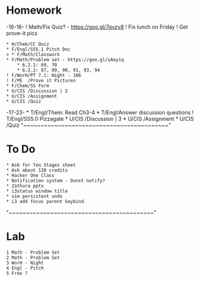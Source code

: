 # Homework
-16-16-
    ! Math/Fix Quiz? - https://goo.gl/7qvzy8
    ! Fix lunch on Friday
    ! Get prove-it pics

    * H/Chem/CC Quiz
    * F/Engl/SS5.1 Pitch Doc
    > * F/Math/Classwork
    * F/Math/Problem set - https://goo.gl/uAayiq
        * 6.2.1: 69, 70
        * 6.2.2: 87, 89, 90, 91, 93, 94
    ! F/WorH/PT 7.1: Night - 106
    ! F/PE  /Prove it Pictures
    * F/Chem/SS Form
    * U/CIS /Discussion | 2
    * U/CIS /Assignment
    * U/CIS /Quiz
-17-23-
    * T/Engl/Them: Read Ch3-4
    * T/Engl/Answer discussion questions
    ! T/Engl/SS5.0 Pizzagate
    * U/CIS /Discussion | 3
    * U/CIS /Assignment
    * U/CIS /Quiz
"~~~~~~~~~~~~~~~~~~~~~~~~~~~~~~~~~~~~~~~~~~"
# To Do
    * Ask for Ten Stages sheet
    * Ask about 130 credits
    * Hacker One Class
    * Notification system - Dunst notify?
    * Zathura pptx
    * i3status window title
    * vim persistent undo
    * i3 add focus parent keybind
"~~~~~~~~~~~~~~~~~~~~~~~~~~~~~~~~~~~~~~~~~~"
# Lab
    1 Math - Problem Set
    2 Math - Problem Set
    3 WorH - Night
    4 Engl - Pitch
    5 Free ?
